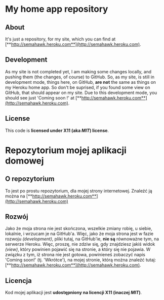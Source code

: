 # My home app repository

## About
It's just a repository, for my site, which you can find at [**http://semahawk.heroku.com**](http://semahawk.heroku.com).

## Development
As my site is not completed yet, I am making some changes locally, and pushing them (the changes, of course) to GitHub.
So, as my site, is still in development mode, things here, on GitHub, **are not** the same as things on my Heroku home app. So don't be suprised, if you found some view on GitHub, that should appear on my site. Due to this development mode, you should see just 'Coming soon !' at [**http://semahawk.heroku.com**](http://semahawk.heroku.com).

## License
This code is **licensed under X11 (aka _MIT_) license**.

# Repozytorium mojej aplikacji domowej

## O repozytorium
To jest po prostu repozytorium, dla mojej strony internetowej. Znaleźć ją można na [**http://semahawk.heroku.com**](http://semahawk.heroku.com)

## Rozwój
Jako że moja strona nie jest skończona, wszelkie zmiany robię, u siebie, lokalnie, i wrzucam je na GitHub'a.
Więc, jako że moja strona jest w fazie rozwoju _(development)_, pliki tutaj, na GitHub'ie, **nie są** równoważne tym, na serwerze Heroku. Więc, proszę, nie zdziw się, gdy znajdziesz jakiś widok _(view)_, który powinien pojawić się na stronie, a który się nie pojawia. W związku z tym, iż strona nie jest gotowa, powinieneś zobaczyć napis  'Coming soon!' (tj. 'Wkrótce'), na mojej stronie, którą można znaleźć tutaj: [**http://semahawk.heroku.com**](http://semahawk.heroku.com).
## Licencja
Kod mojej aplikacji jest **udostępniony na licencji X11 (inaczej _MIT_)**.
